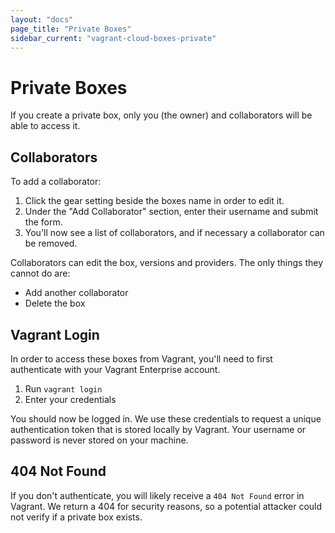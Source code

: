 ```yaml
---
layout: "docs"
page_title: "Private Boxes"
sidebar_current: "vagrant-cloud-boxes-private"
---
```


# Private Boxes

If you create a private box, only you (the owner) and collaborators
will be able to access it.

## Collaborators

To add a collaborator:

1. Click the gear setting beside the boxes name in order to edit it.
2. Under the "Add Collaborator" section, enter their username and
submit the form.
3. You'll now see a list of collaborators, and if necessary a collaborator
can be removed.

Collaborators can edit the box, versions and providers. The only
things they cannot do are:

- Add another collaborator
- Delete the box

## Vagrant Login

In order to access these boxes from Vagrant, you'll need to first
authenticate with your Vagrant Enterprise account.

1. Run `vagrant login`
2. Enter your credentials

You should now be logged in. We use these credentials to request
a unique authentication token that is stored locally by Vagrant. Your
username or password is never stored on your machine.

## 404 Not Found

If you don't authenticate, you will likely receive a `404 Not Found`
error in Vagrant. We return a 404 for security reasons, so a potential
attacker could not verify if a private box exists.
